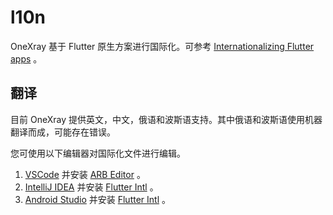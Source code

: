 # l10n

OneXray 基于 Flutter 原生方案进行国际化。可参考 [Internationalizing Flutter apps](https://docs.flutter.dev/ui/accessibility-and-internationalization/internationalization) 。

## 翻译

目前 OneXray 提供英文，中文，俄语和波斯语支持。其中俄语和波斯语使用机器翻译而成，可能存在错误。

您可使用以下编辑器对国际化文件进行编辑。
1. [VSCode](https://code.visualstudio.com/) 并安装 [ARB Editor](https://marketplace.visualstudio.com/items?itemName=Google.arb-editor) 。
2. [IntelliJ IDEA](https://www.jetbrains.com/idea/) 并安装 [Flutter Intl](https://plugins.jetbrains.com/plugin/13666-flutter-intl) 。
3. [Android Studio](https://developer.android.com/studio) 并安装 [Flutter Intl](https://plugins.jetbrains.com/plugin/13666-flutter-intl) 。

